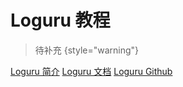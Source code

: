 # Loguru 教程

<show-structure depth="2"/>

> 待补充
{style="warning"}


<seealso>
<category ref="ref_docs">
    <a href="https://mp.weixin.qq.com/s/HBAeMpys72woVDdyoIDSEw">Loguru 简介</a>
    <a href="https://loguru.readthedocs.io/en/stable/index.html">Loguru 文档</a>
</category>
<category ref="ref_github">
    <a href="https://github.com/Delgan/loguru">Loguru Github</a>
</category>
<category ref="ref_issues"></category>
<category ref="ref_hf"></category>
<category ref="ref_ms"></category>
</seealso>